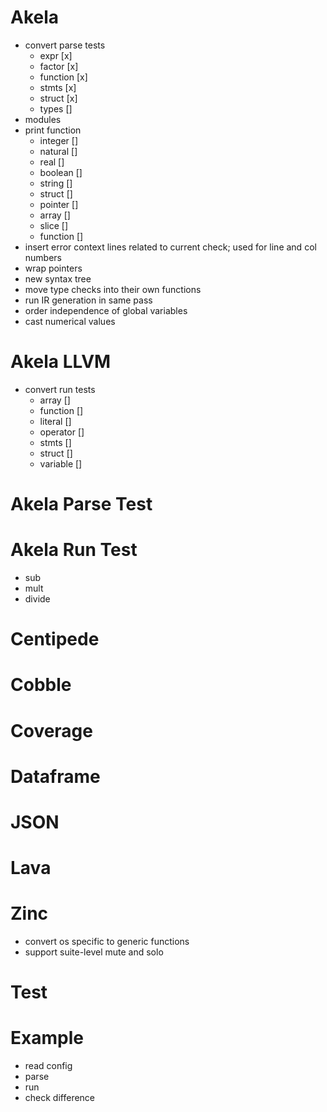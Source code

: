 # Akela
* convert parse tests
  * expr [x]
  * factor [x]
  * function [x]
  * stmts [x]
  * struct [x]
  * types []
* modules
* print function
  * integer []
  * natural []
  * real []
  * boolean []
  * string []
  * struct []
  * pointer []
  * array []
  * slice []
  * function []
* insert error context lines related to current check; used for line and col numbers
* wrap pointers
* new syntax tree
* move type checks into their own functions
* run IR generation in same pass
* order independence of global variables
* cast numerical values

# Akela LLVM
* convert run tests
  * array []
  * function []
  * literal []
  * operator []
  * stmts []
  * struct []
  * variable []

# Akela Parse Test

# Akela Run Test
* sub
* mult
* divide

# Centipede

# Cobble

# Coverage

# Dataframe

# JSON

# Lava

# Zinc
* convert os specific to generic functions
* support suite-level mute and solo

# Test

# Example
* read config
* parse
* run
* check difference

